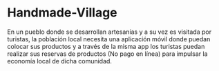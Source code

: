 # Handmade-Village
 En un pueblo donde se desarrollan artesanías y a su vez es visitada por turistas, la población local necesita una aplicación móvil donde puedan colocar sus productos y a través de la misma app los turistas puedan realizar sus reservas de productos (No pago en línea) para impulsar la economía local de dicha comunidad.
